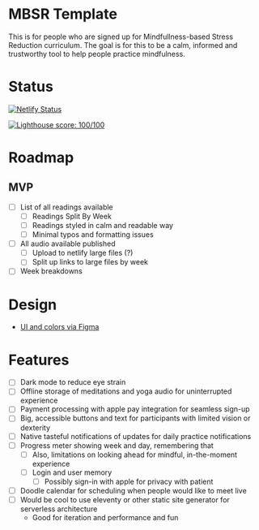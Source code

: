 # MBSR Template
This is for people who are signed up for Mindfullness-based Stress Reduction curriculum. The goal is for this to be a calm, informed and trustworthy tool to help people practice mindfulness. 

# Status 

[![Netlify Status](https://api.netlify.com/api/v1/badges/05801d79-90c8-4122-ab81-9325167f753f/deploy-status)](https://app.netlify.com/sites/mbsr-template/deploys)

[![Lighthouse score: 100/100](https://lighthouse-badge.appspot.com/?score=100)](https://lighthouse-dot-webdotdevsite.appspot.com//lh/html?url=https%3A%2F%2Fmbsr-template.netlify.com%2F)

# Roadmap

## MVP 

- [ ] List of all readings available
  - [ ] Readings Split By Week
  - [ ] Readings styled in calm and readable way
  - [ ] Minimal typos and formatting issues
- [ ] All audio available published
  - [ ] Upload to netlify large files (?)
  - [ ] Split up links to large files by week 
- [ ] Week breakdowns

# Design

- [UI and colors via Figma](https://www.figma.com/file/2y476nV5FdF8NI4QdEa0Ns/mbsr-2?node-id=1%3A127)

# Features

- [ ] Dark mode to reduce eye strain 
- [ ] Offline storage of meditations and yoga audio for uninterrupted experience
- [ ] Payment processing with apple pay integration for seamless sign-up 
- [ ] Big, accessible buttons and text for participants with limited vision or dexterity 
- [ ] Native tasteful notifications of updates for daily practice notifications 
- [ ] Progress meter showing week and day, remembering that
  - [ ] Also, limitations on looking ahead for mindful, in-the-moment experience
  - [ ] Login and user memory 
    - [ ] Possibly sign-in with apple for privacy with patient
- [ ] Doodle calendar for scheduling when people would like to meet live
- [ ] Would be cool to use eleventy or other static site generator for serverless architecture
  - Good for iteration and performance and fun 
